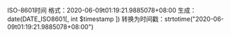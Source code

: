 ISO-8601时间
格式：2020-06-09t01:19:21.9885078+08:00
生成：date(DATE_ISO8601[, int $timestamp ])
转换为时间戳：strtotime("2020-06-09t01:19:21.9885078+08:00")